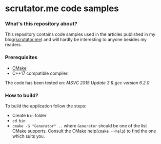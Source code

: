 # scrutator.me code samples #

### What's this repository about? ###

This repository contains code samples used in the articles published in my blog([scrutator.me](http://scrutator.me)) and will hardly be interesting to anyone besides my readers.

### Prerequisites ###

* [CMake](https://cmake.org)
* C++17 compatible compiler.

The code has been tested on: *MSVC 2015 Update 3* & *gcc version 6.2.0*

### How to build? ###

To build the application follow the steps:

* Create `bin` folder
* `cd bin`
* `cmake -G "Generator" ..` where `Generator` should be one of the list CMake supports. Consult the CMake help(`cmake --help`) to find the one which suits you.   
